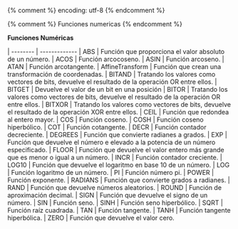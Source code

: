 {% comment %} encoding: utf-8 {% endcomment %}

{% comment %} Funciones numericas {% endcomment %}
 

**Funciones Numéricas**

| -------- | -------------
| ABS | Función que proporciona el valor absoluto de un número.
| ACOS | Función arcocoseno.
| ASIN | Función arcoseno.
| ATAN | Función arcotangente.
| AffineTransform | Función que crean una transformación de coordenadas.
| BITAND | Tratando los valores como vectores de bits, devuelve el resultado de la operación OR entre ellos.
| BITGET | Devuelve el valor de un bit en una posición
| BITOR | Tratando los valores como vectores de bits, devuelve el resultado de la operación OR entre ellos.
| BITXOR | Tratando los valores como vectores de bits, devuelve el resultado de la operación XOR entre ellos.
| CEIL | Función que redondea al entero mayor.
| COS | Función coseno.
| COSH | Función coseno hiperbólico.
| COT | Función cotangente.
| DECR | Función contador decreciente.
| DEGREES | Función que convierte radianes a grados.
| EXP | Función que devuelve el número e elevado a la potencia de un número especificado.
| FLOOR | Función que devuelve el valor entero más grande que es menor o igual a un número.
| INCR | Función contador creciente.
| LOG10 | Función que devuelve el logaritmo en base 10 de un número.
| LOG | Función logaritmo de un número.
| PI | Función número pi.
| POWER | Función exponente.
| RADIANS | Función que convierte grados a radianes.
| RAND | Función que devuelve números aleatorios.
| ROUND | Función de aproximación decimal.
| SIGN | Función que devuelve el signo de un número.
| SIN | Función seno.
| SINH | Función seno hiperbólico.
| SQRT | Función raíz cuadrada.
| TAN | Función tangente.
| TANH | Función tangente hiperbólica.
| ZERO | Función que devuelve el valor cero.
